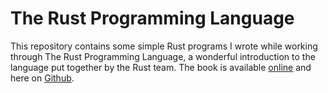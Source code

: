 # The Rust Programming Language

This repository contains some simple Rust programs I wrote while working through The Rust Programming Language, a wonderful introduction to the language put together by the Rust team. The book is available [online](https://doc.rust-lang.org/book/title-page.html) and here on [Github](https://github.com/rust-lang/book).
